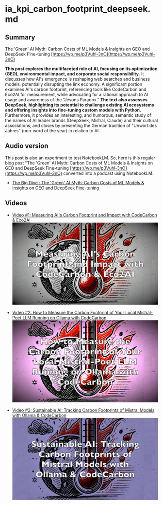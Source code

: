 # ia_kpi_carbon_footprint_deepseek.md


## Summary
The 'Green' AI Myth: Carbon Costs of ML Models & Insights on GEO and DeepSeek Fine-tuning [https://wp.me/p3Vuhl-3nO](https://wp.me/p3Vuhl-3nO)

**This post explores the multifaceted role of AI, focusing on its optimization (GEO), environmental impact, and corporate social responsibility.** It discusses how AI's emergence is reshaping web searches and business models, potentially disrupting the link economy.  A significant portion examines AI's carbon footprint, referencing tools like CodeCarbon and Eco2AI for measurement, while advocating for a rational approach to AI usage and awareness of the "Jevons Paradox." **The text also assesses DeepSeek, highlighting its potential to challenge existing AI ecosystems and offering insights into fine-tuning custom models with Python.** Furthermore, it provides an interesting, and humorous, semantic study of the names of AI leader brands (DeepSeek, Mistral, Claude) and their cultural associations, and closes by presenting the German tradition of "Unwort des Jahres" (non-word of the year) in relation to AI.


## Audio version
This post is also an experiment to test NotebookLM. So, here is this regular blog post "The 'Green' AI Myth: Carbon Costs of ML Models & Insights on GEO and DeepSeek Fine-tuning [https://wp.me/p3Vuhl-3nO](https://wp.me/p3Vuhl-3nO) converted into a podcast using NotebookLM.

- [The Big Dive : The 'Green' AI Myth: Carbon Costs of ML Models & Insights on GEO and DeepSeek Fine-tuning](https://on.soundcloud.com/PVzHx8TEb5b65HHg9)

## Videos

- [Video #1: Measuring AI's Carbon Footprint and Impact with CodeCarbon & Eco2AI](https://www.youtube.com/watch?v=CyVOWCoZna4)[![Video #1: Measuring AI's Carbon Footprint and Impact with CodeCarbon & Eco2AI](001_carbon_footprint.jpg)](https://www.youtube.com/watch?v=CyVOWCoZna4)

- [Video #2: How to Measure the Carbon Footprint of Your Local Mistral-Poet LLM Running on Ollama with CodeCarbon](https://www.youtube.com/watch?v=eq1c3FrYZvM)[![Video #2: How to Measure the Carbon Footprint of Your Local Mistral-Poet LLM Running on Ollama with CodeCarbon](002_carbon_footprint.jpg)](https://www.youtube.com/watch?v=eq1c3FrYZvM)

- [Video #3: Sustainable AI: Tracking Carbon Footprints of Mistral Models with Ollama & CodeCarbon](https://www.youtube.com/watch?v=WYa6itBdbbU)[![Video #3: Sustainable AI: Tracking Carbon Footprints of Mistral Models with Ollama & CodeCarbon](003_carbon_footprint.jpg)](https://www.youtube.com/watch?v=WYa6itBdbbU)







